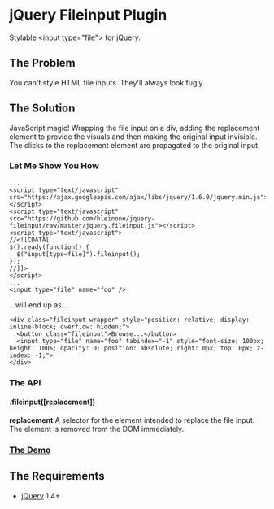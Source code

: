 # jQuery Fileinput Plugin
Stylable &lt;input type="file"&gt; for jQuery.

## The Problem
You can't style HTML file inputs. They'll always look fugly.

## The Solution
JavaScript magic! Wrapping the file input on a div, adding the replacement element to provide the visuals and then making the original input invisible. The clicks to the replacement element are propagated to the original input.
### Let Me Show You How

    ...
    <script type="text/javascript" src="https://ajax.googleapis.com/ajax/libs/jquery/1.6.0/jquery.min.js"></script>
    <script type="text/javascript" src="https://github.com/hleinone/jquery-fileinput/raw/master/jquery.fileinput.js"></script>
    <script type="text/javascript">
    //<![CDATA[
    $().ready(function() {
      $("input[type=file]").fileinput();
    });
    //]]>
    </script>
    ...
    <input type="file" name="foo" />

...will end up as...

    <div class="fileinput-wrapper" style="position: relative; display: inline-block; overflow: hidden;">
      <button class="fileinput">Browse...</button>
      <input type="file" name="foo" tabindex="-1" style="font-size: 100px; height: 100%; opacity: 0; position: absolute; right: 0px; top: 0px; z-index: -1;">
    </div>

### The API
#### .fileinput([replacement])
**replacement** A selector for the element intended to replace the file input. The element is removed from the DOM immediately.

### [The Demo](http://jsfiddle.net/hleinone/UF4nr/)

## The Requirements
* [jQuery](http://jquery.com/) 1.4+

